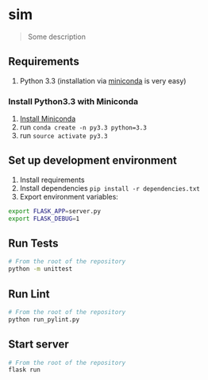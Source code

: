 # sim

> Some description

## Requirements

1. Python 3.3 (installation via [miniconda](http://conda.pydata.org/miniconda.html) is very easy)

### Install Python3.3 with Miniconda

1. [Install Miniconda](http://conda.pydata.org/miniconda.html)
1. run `conda create -n py3.3 python=3.3`
1. run `source activate py3.3`

## Set up development environment

1. Install requirements
1. Install dependencies `pip install -r dependencies.txt`
1. Export environment variables:
  ```sh
  export FLASK_APP=server.py
  export FLASK_DEBUG=1
  ```

## Run Tests

```sh
# From the root of the repository
python -m unittest
```

## Run Lint

```sh
# From the root of the repository
python run_pylint.py
```

## Start server

```sh
# From the root of the repository
flask run
```

